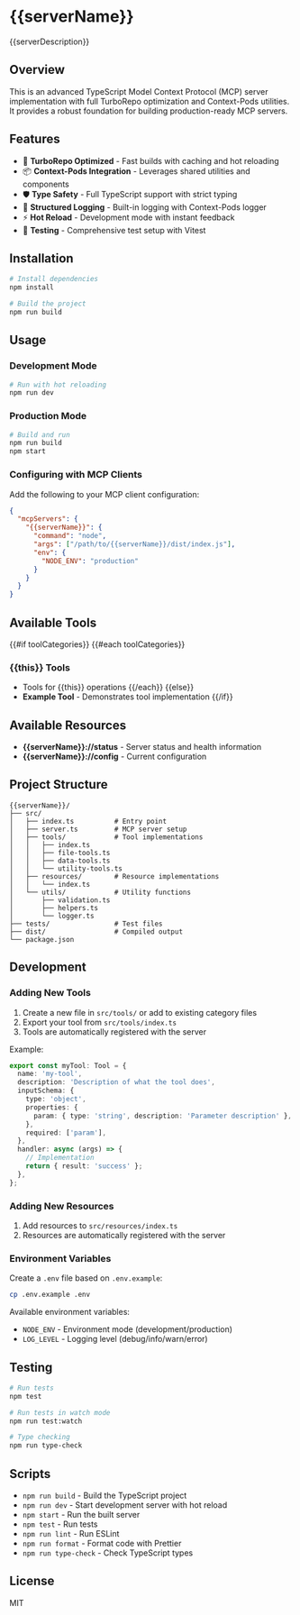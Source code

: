 # {{serverName}}

{{serverDescription}}

## Overview

This is an advanced TypeScript Model Context Protocol (MCP) server implementation with full TurboRepo optimization and Context-Pods utilities. It provides a robust foundation for building production-ready MCP servers.

## Features

- 🚀 **TurboRepo Optimized** - Fast builds with caching and hot reloading
- 📦 **Context-Pods Integration** - Leverages shared utilities and components
- 🛡️ **Type Safety** - Full TypeScript support with strict typing
- 📝 **Structured Logging** - Built-in logging with Context-Pods logger
- ⚡ **Hot Reload** - Development mode with instant feedback
- 🧪 **Testing** - Comprehensive test setup with Vitest

## Installation

```bash
# Install dependencies
npm install

# Build the project
npm run build
```

## Usage

### Development Mode

```bash
# Run with hot reloading
npm run dev
```

### Production Mode

```bash
# Build and run
npm run build
npm start
```

### Configuring with MCP Clients

Add the following to your MCP client configuration:

```json
{
  "mcpServers": {
    "{{serverName}}": {
      "command": "node",
      "args": ["/path/to/{{serverName}}/dist/index.js"],
      "env": {
        "NODE_ENV": "production"
      }
    }
  }
}
```

## Available Tools

{{#if toolCategories}}
{{#each toolCategories}}

### {{this}} Tools

- Tools for {{this}} operations
  {{/each}}
  {{else}}
- **Example Tool** - Demonstrates tool implementation
  {{/if}}

## Available Resources

- **{{serverName}}://status** - Server status and health information
- **{{serverName}}://config** - Current configuration

## Project Structure

```
{{serverName}}/
├── src/
│   ├── index.ts          # Entry point
│   ├── server.ts         # MCP server setup
│   ├── tools/            # Tool implementations
│   │   ├── index.ts
│   │   ├── file-tools.ts
│   │   ├── data-tools.ts
│   │   └── utility-tools.ts
│   ├── resources/        # Resource implementations
│   │   └── index.ts
│   └── utils/            # Utility functions
│       ├── validation.ts
│       ├── helpers.ts
│       └── logger.ts
├── tests/                # Test files
├── dist/                 # Compiled output
└── package.json
```

## Development

### Adding New Tools

1. Create a new file in `src/tools/` or add to existing category files
2. Export your tool from `src/tools/index.ts`
3. Tools are automatically registered with the server

Example:

```typescript
export const myTool: Tool = {
  name: 'my-tool',
  description: 'Description of what the tool does',
  inputSchema: {
    type: 'object',
    properties: {
      param: { type: 'string', description: 'Parameter description' },
    },
    required: ['param'],
  },
  handler: async (args) => {
    // Implementation
    return { result: 'success' };
  },
};
```

### Adding New Resources

1. Add resources to `src/resources/index.ts`
2. Resources are automatically registered with the server

### Environment Variables

Create a `.env` file based on `.env.example`:

```bash
cp .env.example .env
```

Available environment variables:

- `NODE_ENV` - Environment mode (development/production)
- `LOG_LEVEL` - Logging level (debug/info/warn/error)

## Testing

```bash
# Run tests
npm test

# Run tests in watch mode
npm run test:watch

# Type checking
npm run type-check
```

## Scripts

- `npm run build` - Build the TypeScript project
- `npm run dev` - Start development server with hot reload
- `npm start` - Run the built server
- `npm test` - Run tests
- `npm run lint` - Run ESLint
- `npm run format` - Format code with Prettier
- `npm run type-check` - Check TypeScript types

## License

MIT
